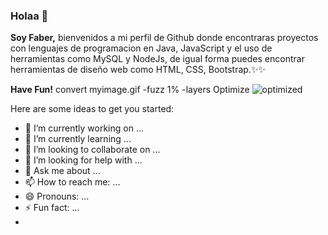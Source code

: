### Holaa 👋


**Soy Faber,** bienvenidos a mi perfil de Github donde encontraras proyectos con lenguajes de programacion en Java, JavaScript y el uso de herramientas como MySQL y NodeJs, de igual forma puedes encontrar herramientas de diseño web como HTML, CSS, Bootstrap.✨✨ 

**Have Fun!**
convert myimage.gif -fuzz 1% -layers Optimize ![optimized](https://user-images.githubusercontent.com/101674812/201275742-14a56354-4757-4707-9a92-2fce24f434bf.gif)


Here are some ideas to get you started:

- 🔭 I’m currently working on ...
- 🌱 I’m currently learning ...
- 👯 I’m looking to collaborate on ...
- 🤔 I’m looking for help with ...
- 💬 Ask me about ...
- 📫 How to reach me: ...
- 😄 Pronouns: ...
- ⚡ Fun fact: ...
- 

